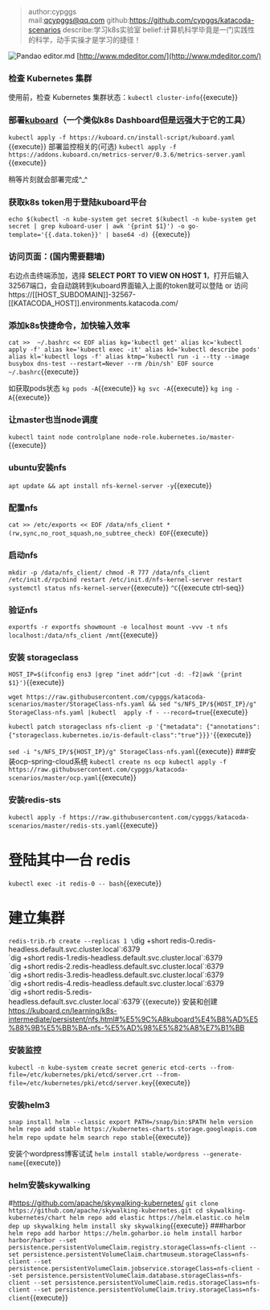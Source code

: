 >author:cypggs  
>mail:qcypggs@qq.com
>github:https://github.com/cypggs/katacoda-scenarios
>describe:学习k8s实验室
>belief:计算机科学毕竟是一门实践性的科学，动手实操才是学习的捷径！

![Pandao editor.md](https://pandao.github.io/editor.md/images/logos/editormd-logo-180x180.png "Pandao editor.md")
[http://www.mdeditor.com/](http://www.mdeditor.com/)

### 检查 Kubernetes 集群

使用前，检查 Kubernetes 集群状态：`kubectl cluster-info`{{execute}}

### 部署[kuboard](https://kuboard.cn/ "kuboard")（一个类似k8s Dashboard但是远强大于它的工具）
`kubectl apply -f https://kuboard.cn/install-script/kuboard.yaml
`{{execute}}
部署监控相关的(可选)
`kubectl apply -f https://addons.kuboard.cn/metrics-server/0.3.6/metrics-server.yaml
`{{execute}}

稍等片刻就会部署完成^_^

### 获取k8s token用于登陆kuboard平台
`echo $(kubectl -n kube-system get secret $(kubectl -n kube-system get secret | grep kuboard-user | awk '{print $1}') -o go-template='{{.data.token}}' | base64 -d)
`{{execute}}

### 访问页面：(国内需要翻墙)
右边点击终端添加，选择 **SELECT PORT TO VIEW ON HOST 1**，打开后输入32567端口，会自动跳转到kuboard界面输入上面的token就可以登陆
or 访问
https://[[HOST_SUBDOMAIN]]-32567-[[KATACODA_HOST]].environments.katacoda.com/

### 添加k8s快捷命令，加快输入效率
`cat >>  ~/.bashrc << EOF
alias kg='kubectl get'
alias kc='kubectl apply -f'
alias ke='kubectl exec -it'
alias kd='kubectl describe pods'
alias kl='kubectl logs -f'
alias ktmp='kubectl run -i --tty --image busybox dns-test --restart=Never --rm /bin/sh'
EOF
source ~/.bashrc`{{execute}}

如获取pods状态
`kg pods -A`{{execute}}
`kg svc -A`{{execute}}
`kg ing -A`{{execute}}
### 让master也当node调度
`kubectl taint node controlplane node-role.kubernetes.io/master-`{{execute}}

### ubuntu安装nfs
`apt update && apt install nfs-kernel-server -y`{{execute}}

### 配置nfs

`cat >> /etc/exports << EOF
/data/nfs_client *(rw,sync,no_root_squash,no_subtree_check)
EOF`{{execute}}

### 启动nfs
`mkdir -p /data/nfs_client/
chmod -R 777 /data/nfs_client
/etc/init.d/rpcbind restart
/etc/init.d/nfs-kernel-server restart
systemctl status nfs-kernel-server`{{execute}}
`^C`{{execute ctrl-seq}}
### 验证nfs
`exportfs -r
exportfs
showmount -e localhost
mount -vvv -t nfs localhost:/data/nfs_client /mnt`{{execute}}

### 安装 storageclass
`HOST_IP=$(ifconfig ens3 |grep "inet addr"|cut -d: -f2|awk '{print $1}')`{{execute}}

`wget https://raw.githubusercontent.com/cypggs/katacoda-scenarios/master/StorageClass-nfs.yaml && sed "s/NFS_IP/${HOST_IP}/g" StorageClass-nfs.yaml |kubectl  apply -f - --record=true`{{execute}}

`kubectl patch storageclass nfs-client -p '{"metadata": {"annotations":{"storageclass.kubernetes.io/is-default-class":"true"}}}'`{{execute}}

`sed -i "s/NFS_IP/${HOST_IP}/g" StorageClass-nfs.yaml`{{execute}}
###安装ocp-spring-cloud系统
`kubectl create ns ocp
kubectl apply -f https://raw.githubusercontent.com/cypggs/katacoda-scenarios/master/ocp.yaml`{{execute}}

### 安装redis-sts

`kubectl apply -f https://raw.githubusercontent.com/cypggs/katacoda-scenarios/master/redis-sts.yaml`{{execute}}
# 登陆其中一台 redis
`kubectl exec -it redis-0 -- bash`{{execute}}
# 建立集群
`redis-trib.rb create --replicas 1 \`dig +short redis-0.redis-headless.default.svc.cluster.local\`:6379 \
\`dig +short redis-1.redis-headless.default.svc.cluster.local\`:6379 \
\`dig +short redis-2.redis-headless.default.svc.cluster.local\`:6379 \
\`dig +short redis-3.redis-headless.default.svc.cluster.local\`:6379 \
\`dig +short redis-4.redis-headless.default.svc.cluster.local\`:6379 \
\`dig +short redis-5.redis-headless.default.svc.cluster.local\`:6379`{{execute}}
安装和创建
https://kuboard.cn/learning/k8s-intermediate/persistent/nfs.html#%E5%9C%A8kuboard%E4%B8%AD%E5%88%9B%E5%BB%BA-nfs-%E5%AD%98%E5%82%A8%E7%B1%BB

### 安装监控
`kubectl -n kube-system create secret generic etcd-certs --from-file=/etc/kubernetes/pki/etcd/server.crt --from-file=/etc/kubernetes/pki/etcd/server.key`{{execute}}

### 安装helm3
`snap install helm --classic
export PATH=/snap/bin:$PATH
helm version
helm repo add stable https://kubernetes-charts.storage.googleapis.com
helm repo update
helm search repo stable`{{execute}}

安装个wordpress博客试试
`helm install stable/wordpress --generate-name`{{execute}}

### helm安装skywalking
#https://github.com/apache/skywalking-kubernetes/
`git clone https://github.com/apache/skywalking-kubernetes.git
cd skywalking-kubernetes/chart
helm repo add elastic https://helm.elastic.co
helm dep up skywalking
helm install sky skywalking`{{execute}}
###harbor
`helm repo add harbor https://helm.goharbor.io
helm install harbor harbor/harbor --set persistence.persistentVolumeClaim.registry.storageClass=nfs-client --set persistence.persistentVolumeClaim.chartmuseum.storageClass=nfs-client --set persistence.persistentVolumeClaim.jobservice.storageClass=nfs-client --set persistence.persistentVolumeClaim.database.storageClass=nfs-client --set persistence.persistentVolumeClaim.redis.storageClass=nfs-client --set persistence.persistentVolumeClaim.trivy.storageClass=nfs-client`{{execute}}
